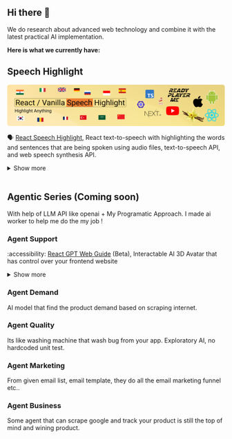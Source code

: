 ## Hi there 👋

We do research about advanced web technology and combine it with the latest practical AI implementation.

**Here is what we currently have:**

## Speech Highlight

[![Text To Speech Javascript](https://raw.githubusercontent.com/albirrkarim/react-speech-highlight-demo/main/img/banner.png)](https://github.com/albirrkarim/react-speech-highlight-demo)

:speaking_head: [React Speech Highlight](https://github.com/albirrkarim/react-speech-highlight-demo), React text-to-speech with highlighting the words and sentences that are being spoken using audio files, text-to-speech API, and web speech synthesis API.

<details>

<summary>Show more</summary>

<br/>

**What you got**

After you pay you will be invited inside my private repo and stay inside for 1 year to receive any updates.

### The Web Version (React and Vanilla js) ($120 USD)

- [The demo website (Next js based)](https://github.com/Web-XR-AI-lab/demo-website-react-speech-highlight)
- [The package repo (React Speech Highlight)](https://github.com/Web-XR-AI-lab/react-speech-highlight)
- [The package repo (Vanilla Speech Highlight)](https://github.com/Web-XR-AI-lab/vanilla-speech-highlight)

### The Mobile App Version (React Native) ($150 USD)

- [The Demo App source code based on React Native CLI](https://github.com/Web-XR-AI-lab/react-native-speech-highlight-cli-version) (Ready) ([Try demo android app](https://github.com/albirrkarim/react-speech-highlight-demo?tab=readme-ov-file#react-native-speech-highlight))

### Backend Server for Advanced Features

- [Python server ($20)](https://github.com/Web-XR-AI-lab/rshl_python_helper)
  
Contains: YouTube relation transcript highlight, Video auto-generate transcript, Streaming TTS

- [Node js server ($20)](https://github.com/Web-XR-AI-lab/rshl_node)

Contains: Backenify LLM engines

</details>

<br/>

## Agentic Series (Coming soon)

With help of LLM API like openai + My Programatic Approach. I made ai worker to help me do the my job !

### Agent Support

:accessibility: [React GPT Web Guide](https://github.com/albirrkarim/react-gpt-web-guide-docs) (Beta), Interactable AI 3D Avatar that has control over your frontend website

<details>

<summary>Show more</summary>

[React GPT Web Guide](https://github.com/albirrkarim/react-gpt-web-guide-docs) ($100) + React Speech Highlight(~~$94~~)($40) = $140 USD

**What you got**

- [The demo website (Next js based)](https://github.com/Web-XR-AI-lab/demo-website-gpt-web-guide)
- All the private repo web version of [React Speech Highlight](#the-web-version-react-and-vanilla-js)

</details>

### Agent Demand

AI model that find the product demand based on scraping internet.

### Agent Quality

Its like washing machine that wash bug from your app. Exploratory AI, no hardcoded unit test.

### Agent Marketing

From given email list, email template, they do all the email marketing funnel etc..

### Agent Business

Some agent that can scrape google and track your product is still the top of mind and wining product. 


